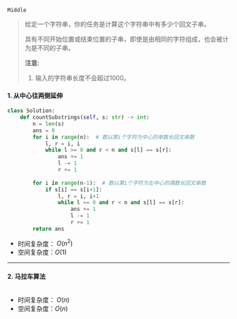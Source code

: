 `Middle`

> 给定一个字符串，你的任务是计算这个字符串中有多少个回文子串。
>
> 具有不同开始位置或结束位置的子串，即使是由相同的字符组成，也会被计为是不同的子串。
>
> **注意:**
>
> 1. 输入的字符串长度不会超过1000。

#### 1. 从中心往两侧延伸

```python
class Solution:
    def countSubstrings(self, s: str) -> int:
        n = len(s)
        ans = 0
        for i in range(n):  # 数以第i个字符为中心的单数长回文串数
            l, r = i, i
            while l >= 0 and r < n and s[l] == s[r]:
                ans += 1
                l -= 1
                r += 1
              
        for i in range(n-1):  # 数以第i个字符为左中心的偶数长回文串数
            if s[i] == s[i+1]:
                l, r = i, i+1
                while l >= 0 and r < n and s[l] == s[r]:
                    ans += 1
                    l -= 1
                    r += 1
        return ans
```

- 时间复杂度： $O(n^2)$
- 空间复杂度：$O(1)$

---

#### 2. 马拉车算法

```python

```

- 时间复杂度： $O(n)$
- 空间复杂度：$O(n)$